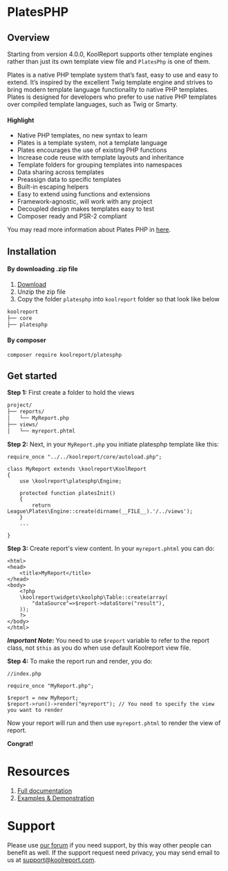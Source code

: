 # PlatesPHP

## Overview

Starting from version 4.0.0, KoolReport supports other template engines rather than just its own template view file and `PlatesPhp` is one of them.

Plates is a native PHP template system that’s fast, easy to use and easy to extend. It’s inspired by the excellent Twig template engine and strives to bring modern template language functionality to native PHP templates. Plates is designed for developers who prefer to use native PHP templates over compiled template languages, such as Twig or Smarty.

#### Highlight

* Native PHP templates, no new syntax to learn
* Plates is a template system, not a template language
* Plates encourages the use of existing PHP functions
* Increase code reuse with template layouts and inheritance
* Template folders for grouping templates into namespaces
* Data sharing across templates
* Preassign data to specific templates
* Built-in escaping helpers
* Easy to extend using functions and extensions
* Framework-agnostic, will work with any project
* Decoupled design makes templates easy to test
* Composer ready and PSR-2 compliant

You may read more information about Plates PHP in [here](https://platesphp.com/).

## Installation

#### By downloading .zip file

1. [Download](https://www.koolreport.com/packages/platesphp)
2. Unzip the zip file
3. Copy the folder `platesphp` into `koolreport` folder so that look like below

```bash
koolreport
├── core
├── platesphp
```

#### By composer

```
composer require koolreport/platesphp
```

## Get started

__Step 1:__ First create a folder to hold the views

```bash
project/
├── reports/
│   └── MyReport.php
├── views/
│   └── myreport.phtml
```

__Step 2:__ Next, in your `MyReport.php` you initiate platesphp template like this:

```
require_once "../../koolreport/core/autoload.php";

class MyReport extends \koolreport\KoolReport
{
    use \koolreport\platesphp\Engine;
    
    protected function platesInit()
    {
        return League\Plates\Engine::create(dirname(__FILE__).'/../views');
    }
    ...

}
```

__Step 3:__ Create report's view content. In your `myreport.phtml` you can do:

```
<html>
<head>
    <title>MyReport</title>
</head>
<body>
    <?php
    \koolreport\widgets\koolphp\Table::create(array(
        "dataSource"=>$report->dataStore("result"),
    ));
    ?>
</body>
</html>
```

__*Important Note*:__ You need to use `$report` variable to refer to the report class, not `$this` as you do when use default Koolreport view file.

__Step 4:__ To make the report run and render, you do:


```
//index.php

require_once "MyReport.php";

$report = new MyReport;
$report->run()->render("myreport"); // You need to specify the view you want to render
```

Now your report will run and then use `myreport.phtml` to render the view of report. 

__Congrat!__


# Resources

1. [Full documentation](https://www.koolreport.com/docs/platesphp/overview/)
2. [Examples & Demonstration](https://www.koolreport.com/examples)


# Support

Please use [our forum](https://www.koolreport.com/forum/topics) if you need support, by this way other people can benefit as well. If the support request need privacy, you may send email to us at [support@koolreport.com](mailto:support@koolreport.com).